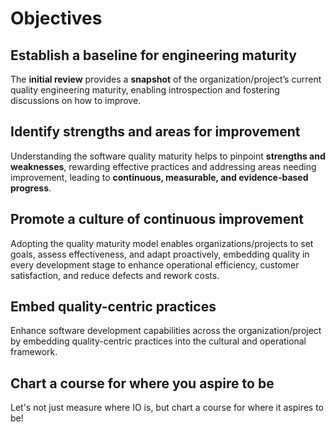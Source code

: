 # Objectives

## Establish a baseline for engineering maturity

The **initial review** provides a **snapshot** of the organization/project’s current quality engineering maturity, enabling introspection and fostering discussions on how to improve.

## Identify strengths and areas for improvement

Understanding the software quality maturity helps to pinpoint **strengths and weaknesses**, rewarding effective practices and addressing areas needing improvement, leading to **continuous, measurable, and evidence-based progress**.

## Promote a culture of continuous improvement

Adopting the quality maturity model enables organizations/projects to set goals, assess effectiveness, and adapt proactively, embedding quality in every development stage to enhance operational efficiency, customer satisfaction, and reduce defects and rework costs.

## Embed quality-centric practices

Enhance software development capabilities across the organization/project by embedding quality-centric practices into the cultural and operational framework.

## Chart a course for where you aspire to be

Let's not just measure where IO is, but chart a course for where it aspires to be!
